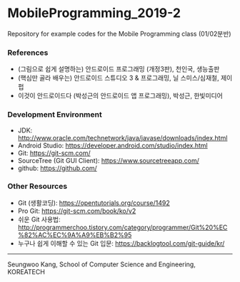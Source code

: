# MobileProgramming_2019-2
Repository for example codes for the Mobile Programming class (01/02분반)

### References
- (그림으로 쉽게 설명하는) 안드로이드 프로그래밍 (개정3판), 천인국, 생능출판
- (핵심만  골라 배우는) 안드로이드 스튜디오 3 & 프로그래밍, 닐 스미스/심재철, 제이펍
- 이것이 안드로이드다 (박성근의 안드로이드 앱 프로그래밍), 박성근, 한빛미디어

### Development Environment
- JDK: http://www.oracle.com/technetwork/java/javase/downloads/index.html
- Android Studio: https://developer.android.com/studio/index.html
- Git: https://git-scm.com/
- SourceTree (Git GUI Client): https://www.sourcetreeapp.com/
- github: https://github.com/

### Other Resources
- Git (생활코딩): https://opentutorials.org/course/1492
- Pro Git: https://git-scm.com/book/ko/v2
- 쉬운 Git 사용법: http://programmerchoo.tistory.com/category/programmer/Git%20%EC%82%AC%EC%9A%A9%EB%B2%95
- 누구나 쉽게 이해할 수 있는 Git 입문: https://backlogtool.com/git-guide/kr/


---
Seungwoo Kang, School of Computer Science and Engineering, KOREATECH

